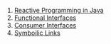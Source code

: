 1. [Reactive Programming in Java](./reactive-programming.md)
2. [Functional Interfaces](./functional_interface.md)
3. [Consumer Interfaces](./consumer_interface.md)
4. [Symboilic Links](./symlinks.md)
